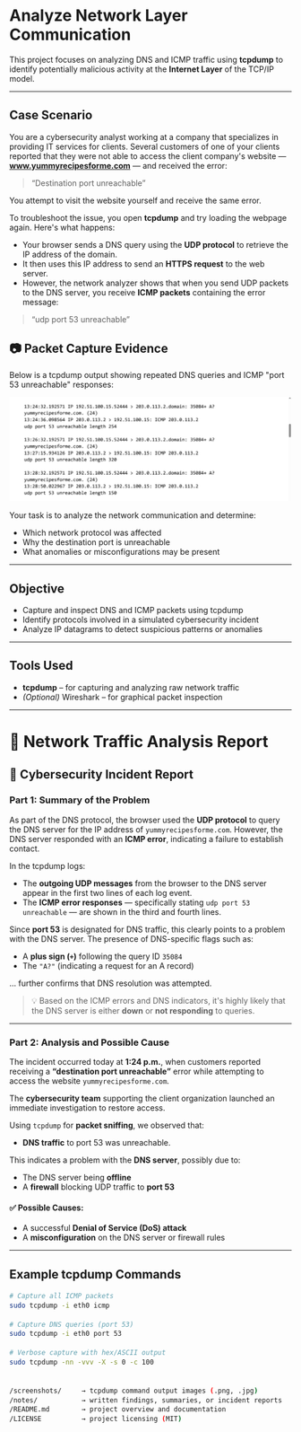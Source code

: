 # Analyze Network Layer Communication

This project focuses on analyzing DNS and ICMP traffic using **tcpdump** to identify potentially malicious activity at the **Internet Layer** of the TCP/IP model.

---

## Case Scenario

You are a cybersecurity analyst working at a company that specializes in providing IT services for clients. Several customers of one of your clients reported that they were not able to access the client company's website — **www.yummyrecipesforme.com** — and received the error:

> “Destination port unreachable”

You attempt to visit the website yourself and receive the same error.

To troubleshoot the issue, you open **tcpdump** and try loading the webpage again. Here's what happens:

- Your browser sends a DNS query using the **UDP protocol** to retrieve the IP address of the domain.
- It then uses this IP address to send an **HTTPS request** to the web server.
- However, the network analyzer shows that when you send UDP packets to the DNS server, you receive **ICMP packets** containing the error message:

> “udp port 53 unreachable”

## 📷 Packet Capture Evidence

Below is a tcpdump output showing repeated DNS queries and ICMP "port 53 unreachable" responses:

![ICMP DNS Unreachable](screenshots/icmp-dns-unreachable-tcpdump.jpg)

Your task is to analyze the network communication and determine:
- Which network protocol was affected
- Why the destination port is unreachable
- What anomalies or misconfigurations may be present

---

## Objective

- Capture and inspect DNS and ICMP packets using tcpdump  
- Identify protocols involved in a simulated cybersecurity incident  
- Analyze IP datagrams to detect suspicious patterns or anomalies

---

## Tools Used

- **tcpdump** – for capturing and analyzing raw network traffic  
- *(Optional)* Wireshark – for graphical packet inspection

---

# 🧾 Network Traffic Analysis Report

## 🔐 Cybersecurity Incident Report

### Part 1: Summary of the Problem

As part of the DNS protocol, the browser used the **UDP protocol** to query the DNS server for the IP address of `yummyrecipesforme.com`. However, the DNS server responded with an **ICMP error**, indicating a failure to establish contact.

In the tcpdump logs:
- The **outgoing UDP messages** from the browser to the DNS server appear in the first two lines of each log event.
- The **ICMP error responses** — specifically stating `udp port 53 unreachable` — are shown in the third and fourth lines.

Since **port 53** is designated for DNS traffic, this clearly points to a problem with the DNS server. The presence of DNS-specific flags such as:
- A **plus sign (`+`)** following the query ID `35084`
- The `"A?"` (indicating a request for an A record)

... further confirms that DNS resolution was attempted.

> 💡 Based on the ICMP errors and DNS indicators, it's highly likely that the DNS server is either **down** or **not responding** to queries.

---

### Part 2: Analysis and Possible Cause

The incident occurred today at **1:24 p.m.**, when customers reported receiving a **“destination port unreachable”** error while attempting to access the website `yummyrecipesforme.com`.

The **cybersecurity team** supporting the client organization launched an immediate investigation to restore access.

Using `tcpdump` for **packet sniffing**, we observed that:
- **DNS traffic** to port 53 was unreachable.

This indicates a problem with the **DNS server**, possibly due to:
- The DNS server being **offline**
- A **firewall** blocking UDP traffic to **port 53**

#### ✅ Possible Causes:
- A successful **Denial of Service (DoS) attack**
- A **misconfiguration** on the DNS server or firewall rules

---


## Example tcpdump Commands

```bash
# Capture all ICMP packets
sudo tcpdump -i eth0 icmp

# Capture DNS queries (port 53)
sudo tcpdump -i eth0 port 53

# Verbose capture with hex/ASCII output
sudo tcpdump -nn -vvv -X -s 0 -c 100


/screenshots/     → tcpdump command output images (.png, .jpg)
/notes/           → written findings, summaries, or incident reports
/README.md        → project overview and documentation
/LICENSE          → project licensing (MIT)
